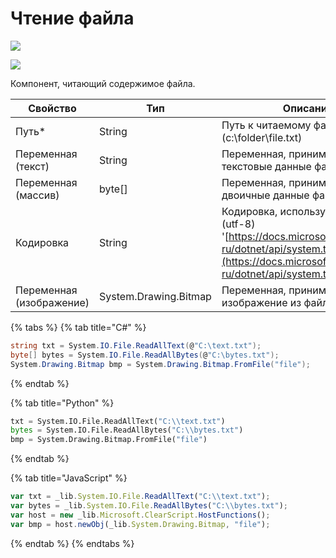 # Чтение файла

![](../../resources/basic/files/image-(100)-(1)-(1)-(1)-(1)-(1)-(1)-(1)-(2)-(335).png)

![](../../resources/basic/files/image-(96).png)

Компонент, читающий содержимое файла.

| Свойство                 | Тип                   | Описание                                                                                                                                                                       |
| ------------------------ | --------------------- | ------------------------------------------------------------------------------------------------------------------------------------------------------------------------------ |
| Путь\*                   | String                | Путь к читаемому файлу (c:\folder\file.txt)                                                                                                                                    |
| Переменная (текст)       | String                | Переменная, принимающая текстовые данные файла                                                                                                                                 |
| Переменная (массив)      | byte\[]               | Переменная, принимающая двоичные данные файла                                                                                                                                  |
| Кодировка                | String                | Кодировка, используемая в файле (utf-8) '[https://docs.microsoft.com/ru-ru/dotnet/api/system.text.encoding](https://docs.microsoft.com/ru-ru/dotnet/api/system.text.encoding)' |
| Переменная (изображение) | System.Drawing.Bitmap | Переменная, принимающая изображение из файла                                                                                                                                   |

{% tabs %}
{% tab title="C#" %}
```csharp
string txt = System.IO.File.ReadAllText(@"C:\text.txt");
byte[] bytes = System.IO.File.ReadAllBytes(@"C:\bytes.txt");
System.Drawing.Bitmap bmp = System.Drawing.Bitmap.FromFile("file");
```
{% endtab %}

{% tab title="Python" %}
```python
txt = System.IO.File.ReadAllText("C:\\text.txt")
bytes = System.IO.File.ReadAllBytes("C:\\bytes.txt")
bmp = System.Drawing.Bitmap.FromFile("file")
```
{% endtab %}

{% tab title="JavaScript" %}
```javascript
var txt = _lib.System.IO.File.ReadAllText("C:\\text.txt");
var bytes = _lib.System.IO.File.ReadAllBytes("C:\\bytes.txt");
var host = new _lib.Microsoft.ClearScript.HostFunctions();
var bmp = host.newObj(_lib.System.Drawing.Bitmap, "file");
```
{% endtab %}
{% endtabs %}
